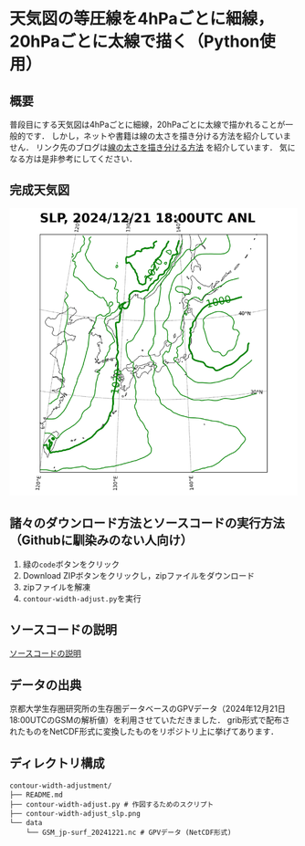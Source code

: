 # 天気図の等圧線を4hPaごとに細線，20hPaごとに太線で描く（Python使用）
## 概要
普段目にする天気図は4hPaごとに細線，20hPaごとに太線で描かれることが一般的です．
しかし，ネットや書籍は線の太さを描き分ける方法を紹介していません．
リンク先のブログは[線の太さを描き分ける方法](https://note.com/fair_dunlin665/n/n1b3d6bcb3eb8)
を紹介しています．
気になる方は是非参考にしてください．

## 完成天気図
![完成天気図](contour-width-adjust_slp.png)

## 諸々のダウンロード方法とソースコードの実行方法（Githubに馴染みのない人向け）
1. 緑の`code`ボタンをクリック
2. Download ZIPボタンをクリックし，zipファイルをダウンロード
3. zipファイルを解凍
4. `contour-width-adjust.py`を実行

## ソースコードの説明
[ソースコードの説明](https://note.com/fair_dunlin665/n/n1b3d6bcb3eb8)

## データの出典
京都大学生存圏研究所の生存圏データベースのGPVデータ（2024年12月21日18:00UTCのGSMの解析値）を利用させていただきました．
grib形式で配布されたものをNetCDF形式に変換したものをリポジトリ上に挙げてあります．

## ディレクトリ構成
```
contour-width-adjustment/
├── README.md
├── contour-width-adjust.py # 作図するためのスクリプト
├── contour-width-adjust_slp.png
└── data
    └── GSM_jp-surf_20241221.nc # GPVデータ (NetCDF形式)
```
